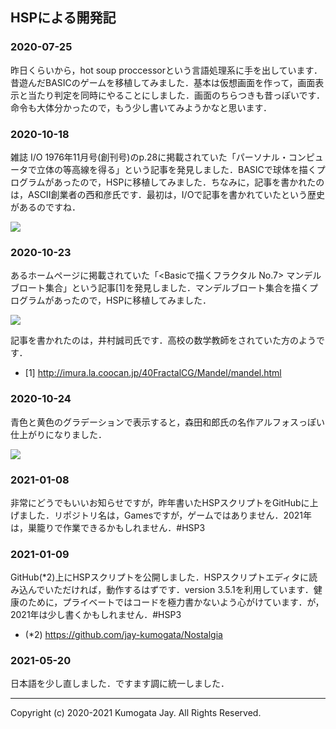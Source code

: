 ## HSPによる開発記

### 2020-07-25

 昨日くらいから，hot soup proccessorという言語処理系に手を出しています．昔遊んだBASICのゲームを移植してみました．基本は仮想画面を作って，画面表示と当たり判定を同時にやることにしました．画面のちらつきも昔っぽいです．命令も大体分かったので，もう少し書いてみようかなと思います．

### 2020-10-18

雑誌 I/O 1976年11月号(創刊号)のp.28に掲載されていた「パーソナル・コンピュータで立体の等高線を得る」という記事を発見しました．BASICで球体を描くプログラムがあったので，HSPに移植してみました．ちなみに，記事を書かれたのは，ASCII創業者の西和彦氏です．最初は，I/Oで記事を書かれていたという歴史があるのですね．

![](https://github.com/jay-kumogata/Nostalgia/blob/main/ball/screenshots/hsp01.png)

### 2020-10-23

あるホームページに掲載されていた「<Basicで描くフラクタル No.7> マンデルブロート集合」という記事[1]を発見しました．マンデルブロート集合を描くプログラムがあったので，HSPに移植してみました．

![](https://github.com/jay-kumogata/Nostalgia/blob/main/mandel/screenshots/hsp02.png)

記事を書かれたのは，井村誠司氏です．高校の数学教師をされていた方のようです．
- [1] http://imura.la.coocan.jp/40FractalCG/Mandel/mandel.html

### 2020-10-24

青色と黄色のグラデーションで表示すると，森田和郎氏の名作アルフォスっぽい仕上がりになりました．

![](https://github.com/jay-kumogata/Nostalgia/blob/main/mandel/screenshots/hsp03.png)

### 2021-01-08

非常にどうでもいいお知らせですが，昨年書いたHSPスクリプトをGitHubに上げました．リポジトリ名は，Gamesですが，ゲームではありません．2021年は，巣籠りで作業できるかもしれません．#HSP3

### 2021-01-09

GitHub(*2)上にHSPスクリプトを公開しました．HSPスクリプトエディタに読み込んでいただければ，動作するはずです．version 3.5.1を利用しています．健康のために，プライベートではコードを極力書かないよう心がけています．が，2021年は少し書くかもしれません．#HSP3
- (*2) https://github.com/jay-kumogata/Nostalgia

### 2021-05-20

日本語を少し直しました．ですます調に統一しました．

___
Copyright (c) 2020-2021 Kumogata Jay. All Rights Reserved.